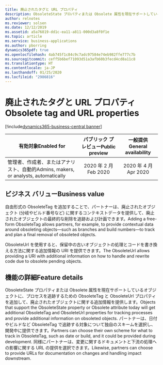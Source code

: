 ```yaml
---
title: 廃止されたタグと URL プロパティ
description: ObsoleteState プロパティまたは Obsolete 属性を現在サポートしているオブジェクトに、プロセスを追跡するための ObsoleteTag と ObsoleteUrl プロパティを追加して、廃止されたオブジェクトに関する追加情報を提供します。
author: relnotes
ms.reviewer: solsen
ms.date: 12/12/2019
ms.assetid: a5a76819-dd1c-ea11-a811-000d3a8f0f1e
ms.topic: article
ms.service: business-applications
ms.author: pborring
dynamics365pdf: true
ms.openlocfilehash: 4ab745f1c84c9c7adc97584e74eb982ffe777c7b
ms.sourcegitcommit: ceff5b6bef71093d51a3afb60b3fecd4cd8a11c8
ms.translationtype: HT
ms.contentlocale: ja-JP
ms.lasthandoff: 01/25/2020
ms.locfileid: "2986816"
---
```

# <a name="obsolete-tag-and-url-properties"></a><span data-ttu-id="c1825-103">廃止されたタグと URL プロパティ</span><span class="sxs-lookup"><span data-stu-id="c1825-103">Obsolete tag and URL properties</span></span>
[!include[dynamics365-business-central banner](../includes/dynamics365-business-central.md)]

| <span data-ttu-id="c1825-104">有効対象</span><span class="sxs-lookup"><span data-stu-id="c1825-104">Enabled for</span></span>    |  <span data-ttu-id="c1825-105">パブリック プレビュー</span><span class="sxs-lookup"><span data-stu-id="c1825-105">Public preview</span></span> | <span data-ttu-id="c1825-106">一般提供</span><span class="sxs-lookup"><span data-stu-id="c1825-106">General availability</span></span> | 
| ---------- | :----------: |:----------: |
|<span data-ttu-id="c1825-107">管理者、作成者、またはアナリスト、自動的</span><span class="sxs-lookup"><span data-stu-id="c1825-107">Admins, makers, or analysts, automatically</span></span>|<span data-ttu-id="c1825-108">2020 年 2 月</span><span class="sxs-lookup"><span data-stu-id="c1825-108">Feb 2020</span></span>| <span data-ttu-id="c1825-109">2020 年 4 月</span><span class="sxs-lookup"><span data-stu-id="c1825-109">Apr 2020</span></span>|


## <a name="business-value"></a><span data-ttu-id="c1825-110">ビジネス バリュー</span><span class="sxs-lookup"><span data-stu-id="c1825-110">Business value</span></span>
<!-- bv start -->
<span data-ttu-id="c1825-111">自由形式の ObsoleteTag を追加することで、パートナーは、廃止されたオブジェクト (分岐やビルド番号など) に関するコンテキストデータを提供して、廃止されたオブジェクトの最終的な削除を追跡および計画できます。</span><span class="sxs-lookup"><span data-stu-id="c1825-111">Adding a free-form ObsoleteTag allows partners, for example, to provide contextual data around obsoleting objects—such as branches and build numbers—to track and plan a final removal of obsoleted objects.</span></span>

<span data-ttu-id="c1825-112">ObsoleteUrl を使用すると、保留中の古いオブジェクトの処理とコードを書き換える方法に関する追加情報の URI を提供できます。</span><span class="sxs-lookup"><span data-stu-id="c1825-112">The ObsoleteUrl allows providing a URI with additional information on how to handle and rewrite code due to obsolete pending objects.</span></span>
<!-- bv end -->



## <a name="feature-details"></a><span data-ttu-id="c1825-113">機能の詳細</span><span class="sxs-lookup"><span data-stu-id="c1825-113">Feature details</span></span>
<!--feature detail start -->
<span data-ttu-id="c1825-114">ObsoleteState プロパティまたは Obsolete 属性を現在サポートしているオブジェクトに、プロセスを追跡するための ObsoleteTag と ObsoleteUrl プロパティを追加して、廃止されたオブジェクトに関する追加情報を提供します。</span><span class="sxs-lookup"><span data-stu-id="c1825-114">Objects that support the ObsoleteState property or Obsolete attribute today will get additional ObsoleteTag and ObsoleteUrl properties for tracking processes and provide additional information on obsoleted objects.</span></span> <span data-ttu-id="c1825-115">パートナーは、日付やビルドなど ObsoleteTag で追跡する対象について独自のスキームを選択し、開発中に提供できます。</span><span class="sxs-lookup"><span data-stu-id="c1825-115">Partners can choose their own scheme for what to track in ObsoleteTag, such as date or build, and it could be provided during development.</span></span> <span data-ttu-id="c1825-116">同様にパートナーは、変更に関するドキュメントと下流の処理への影響に関する URL の提供を選択できます。</span><span class="sxs-lookup"><span data-stu-id="c1825-116">Likewise, partners can choose to provide URLs for documentation on changes and handling impact downstream.</span></span>
<!--feature detail end -->









